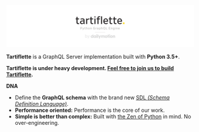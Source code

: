 ![Tartiflette](docs/github-landing.png)

**Tartiflette** is a GraphQL Server implementation built with **Python 3.5+**.

**Tartiflette is under heavy development. [Feel free to join us to build Tartiflette](./docs/CONTRIBUTING.md).**

**DNA**

* Define the **GraphQL schema** with the brand new [SDL _(Schema Definition Language)_](https://github.com/facebook/graphql/blob/master/spec/Section%203%20--%20Type%20System.md).
* **Performance oriented:** Performance is the core of our work.
* **Simple is better than complex:** Built with [the Zen of Python](https://www.python.org/dev/peps/pep-0020/#id3) in mind. No over-engineering.

